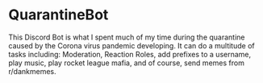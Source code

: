 # QuarantineBot

This Discord Bot is what I spent much of my time during the quarantine caused by the Corona virus pandemic developing. It can do a multitude of tasks including: Moderation, Reaction Roles, add prefixes to a username, play music, play rocket league mafia, and of course, send memes from r/dankmemes.
